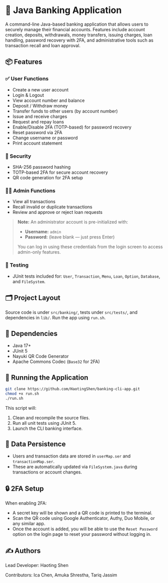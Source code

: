 # 🏦 Java Banking Application

A command-line Java-based banking application that allows users to securely manage their financial accounts. Features include account creation, deposits, withdrawals, money transfers, issuing charges, loan handling, password recovery with 2FA, and administrative tools such as transaction recall and loan approval.

## 📦 Features

### ✅ User Functions

* Create a new user account
* Login & Logout
* View account number and balance
* Deposit / Withdraw money
* Transfer funds to other users (by account number)
* Issue and receive charges
* Request and repay loans
* Enable/Disable 2FA (TOTP-based) for password recovery
* Reset password via 2FA
* Change username or password
* Print account statement

### 🔐 Security

* SHA-256 password hashing
* TOTP-based 2FA for secure account recovery
* QR code generation for 2FA setup

### 👨‍💼 Admin Functions

* View all transactions
* Recall invalid or duplicate transactions
* Review and approve or reject loan requests

> **Note:** An administrator account is pre-initialized with:
>
> * **Username:** `admin`
> * **Password:** (leave blank — just press Enter)
>
> You can log in using these credentials from the login screen to access admin-only features.

### 🧪 Testing

* JUnit tests included for: `User`, `Transaction`, `Menu`, `Loan`, `Option`, `Database`, and `FileSystem`.

## 🗂️ Project Layout

Source code is under `src/banking/`, tests under `src/tests/`, and dependencies in `lib/`. Run the app using `run.sh`.

## 🔧 Dependencies

* Java 17+
* JUnit 5
* Nayuki QR Code Generator
* Apache Commons Codec (`Base32` for 2FA)

## 🚀 Running the Application

```bash
git clone https://github.com/HaotingShen/banking-cli-app.git
chmod +x run.sh
./run.sh
```

This script will:

1. Clean and recompile the source files.
2. Run all unit tests using JUnit 5.
3. Launch the CLI banking interface.


## 📂 Data Persistence

* Users and transaction data are stored in `userMap.ser` and `transactionMap.ser`.
* These are automatically updated via `FileSystem.java` during transactions or account changes.

## 🔒 2FA Setup

When enabling 2FA:

* A secret key will be shown and a QR code is printed to the terminal.
* Scan the QR code using Google Authenticator, Authy, Duo Mobile, or any similar app.
* Once the account is added, you will be able to use the `Reset Password` option on the login page to reset your password without logging in.

## ✍️ Authors

Lead Developer: Haoting Shen

Contributors: Ica Chen, Amuka Shrestha, Tariq Jassim